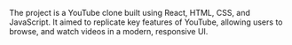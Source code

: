 The project is a YouTube clone built using React, HTML, CSS, and JavaScript. It aimed to replicate key features of YouTube, allowing users to browse, and watch videos in a modern, responsive UI.
